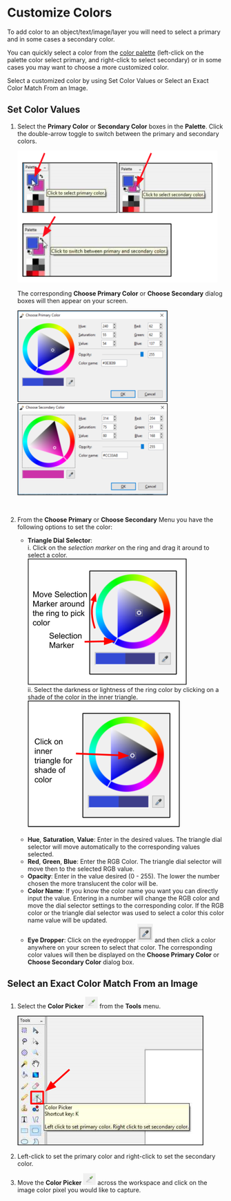 # Customize Colors
To add color to an object/text/image/layer you will need to select a primary and in some cases a secondary color.  

You can quickly select a color from the [color palette](palette.md) (left-click on the palette color select primary, and right-click to select secondary) or in some cases you may want to choose a more customized color.

Select a customized color by using Set Color Values or Select an Exact Color Match From an Image.

## Set Color Values

1. Select the **Primary Color** or **Secondary Color** boxes in the **Palette**. Click the double-arrow toggle to switch between the primary and secondary colors.

     ![Select Primary or Secondary Color](img/color/selectprimarysecondarycolor.png)  

     The corresponding **Choose Primary Color** or **Choose Secondary** dialog boxes will then appear on your screen. 

     ![Primary Color Window](img/color/primarycolorwindow.png) ![Secondary Color Window](img/color/secondarycolorwindow.png)

    &nbsp;  
  
2. From the **Choose Primary** or **Choose Secondary** Menu you have the following options to set the color:  
    -  **Triangle Dial Selector**:  
        i. Click on the *selection marker* on the ring and drag it around to select a color.  
        ![Triangle Dial Color Selector](img/color/triangledialcolor.png)  
        ii. Select the darkness or lightness of the ring color by clicking on a shade of the color in the inner triangle.  
        ![Triangle Dial Selector Shade](img/color/triangledialshade.png)    
&nbsp;  
    -  **Hue**, **Saturation**, **Value**: Enter in the desired values. The triangle dial selector will move automatically to the corresponding values selected.  
    -  **Red**, **Green**, **Blue**: Enter the RGB Color. The triangle dial selector will move then to the selected RGB value.  
    -  **Opacity**: Enter in the value desired (0 - 255). The lower the number chosen the more translucent the color will be.  
    -  **Color Name**: If you know the color name you want you can directly input the value. Entering in a number will change the RGB color and move the dial selector settings to the corresponding color. If the RGB color or the triangle dial selector was used to select a color this color name value will be updated.  
    -  **Eye Dropper**: Click on the eyedropper ![eye dropper](img/color/eyedropper.png) and then click a color anywhere on your screen to select that color. The corresponding color values will then be displayed on the **Choose Primary Color** or **Choose Secondary Color** dialog box. 
    &nbsp;   

## Select an Exact Color Match From an Image  
    
   1. Select the **Color Picker** ![color picker](img/overview/picker.png) from the **Tools** menu.
   
      ![eye dropper](img/color/colorpicker.png)  
   
   2. Left-click to set the primary color and right-click to set the secondary color.
   3. Move the **Color Picker** ![color picker](img/overview/picker.png) across the workspace and click on the image color pixel you would like to capture.
